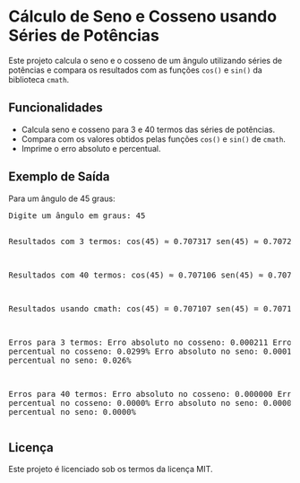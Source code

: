<h1>Cálculo de Seno e Cosseno usando Séries de Potências</h1>

<p>Este projeto calcula o seno e o cosseno de um ângulo utilizando séries de potências e compara os resultados com as funções <code>cos()</code> e <code>sin()</code> da biblioteca <code>cmath</code>.</p>

<h2>Funcionalidades</h2>
<ul>
    <li>Calcula seno e cosseno para 3 e 40 termos das séries de potências.</li>
    <li>Compara com os valores obtidos pelas funções <code>cos()</code> e <code>sin()</code> de <code>cmath</code>.</li>
    <li>Imprime o erro absoluto e percentual.</li>
</ul>

<h2>Exemplo de Saída</h2>
<p>Para um ângulo de 45 graus:</p>
<pre>
Digite um ângulo em graus: 45

Resultados com 3 termos:
cos(45) ≈ 0.707317
sen(45) ≈ 0.707291

Resultados com 40 termos:
cos(45) ≈ 0.707106
sen(45) ≈ 0.707107

Resultados usando cmath:
cos(45) = 0.707107
sen(45) = 0.707107

Erros para 3 termos:
Erro absoluto no cosseno: 0.000211
Erro percentual no cosseno: 0.0299%
Erro absoluto no seno: 0.000184
Erro percentual no seno: 0.026%

Erros para 40 termos:
Erro absoluto no cosseno: 0.000000
Erro percentual no cosseno: 0.0000%
Erro absoluto no seno: 0.000000
Erro percentual no seno: 0.0000%
</pre>

<h2>Licença</h2>
<p>Este projeto é licenciado sob os termos da licença MIT.</p>
